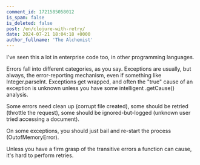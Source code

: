 ```yaml
---
comment_id: 1721585058012
is_spam: false
is_deleted: false
post: /en/clojure-with-retry/
date: 2024-07-21 18:04:18 +0000
author_fullname: 'The Alchemist'
---
```


I've seen this a lot in enterprise code too, in other programming languages.

Errors fall into different categories, as you say.  Exceptions are usually, but always, the error-reporting mechanism, even if something like Integer.parseInt.  Exceptions get wrapped, and often the "true" cause of an exception is unknown unless you have some intelligent .getCause() analysis.

Some errors need clean up (corrupt file created), some should be retried (throttle the request), some should be ignored-but-logged (unknown user tried accessing a document).

On some exceptions, you should just bail and re-start the process (OutofMemoryError).

Unless you have a firm grasp of the transitive errors a function can cause, it's hard to perform retries.
